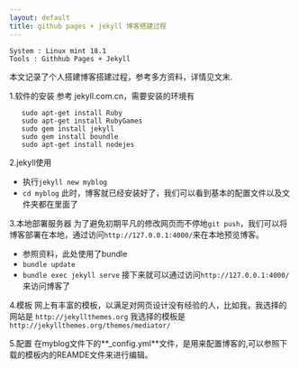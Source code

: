 ```yaml
---
layout: default
title: github pages + jekyll 博客搭建过程
---
```


    System : Linux mint 18.1
	Tools : Githhub Pages + Jekyll
本文记录了个人搭建博客搭建过程，参考多方资料，详情见文末.


1.软件的安装
参考 jekyll.com.cn，需要安装的环境有
```
   sudo apt-get install Ruby 
   sudo apt-get install RubyGames
   sudo gem install jekyll
   sudo gem install boundle
   sudo apt-get install nodejes
```

2.jekyll使用
  * 执行`jekyll new myblog`
  * `cd myblog`
  此时，博客就已经安装好了，我们可以看到基本的配置文件以及文件夹都在里面了

3.本地部署服务器
  为了避免初期平凡的修改网页而不停地`git push`，我们可以将博客部署在本地，通过访问`http://127.0.0.1:4000/`来在本地预览博客。
  * 参照资料，此处使用了bundle
  * `bundle update`
  * `bundle exec jekyll serve`
  接下来就可以通过访问`http://127.0.0.1:4000/`来访问博客了

4.模板
网上有丰富的模板，以满足对网页设计没有经验的人，比如我，我选择的网站是
`http://jekyllthemes.org`
我选择的模板是
`http://jekyllthemes.org/themes/mediator/`

5.配置
在myblog文件下的**_config.yml**文件，是用来配置博客的,可以参照下载的模板内的REAMDE文件来进行编辑。

